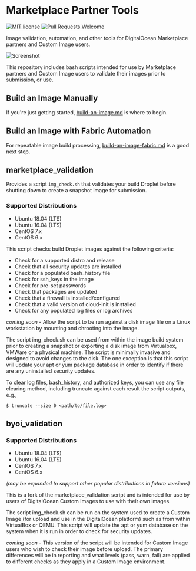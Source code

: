 # Marketplace Partner Tools

[![MIT license](https://img.shields.io/badge/license-MIT-blue.svg)](LICENSE)
[![Pull Requests Welcome](https://img.shields.io/badge/PRs-welcome-brightgreen.svg?style=flat)](http://makeapullrequest.com)

Image validation, automation, and other tools for DigitalOcean Marketplace partners and Custom Image users.

![Screenshot](screenshot.png)

This repository includes bash scripts intended for use by Marketplace partners and Custom Image users to validate their images prior to submission, or use.

## Build an Image Manually

If you're just getting started, [build-an-image.md](marketplace_docs/build-an-image.md) is where to begin.

## Build an Image with Fabric Automation

For repeatable image build processing, [build-an-image-fabric.md](marketplace_docs/build-an-image-fabric.md) is a good next step.

## marketplace_validation

Provides a script `img_check.sh` that validates your build Droplet before shutting down to create a snapshot image for submission.

### Supported Distributions 

* Ubuntu 18.04 (LTS)
* Ubuntu 16.04 (LTS)
* CentOS 7.x
* CentOS 6.x 

This script checks build Droplet images against the following criteria:

- Check for a supported distro and release
- Check that all security updates are installed
- Check for a populated bash_history file
- Check for ssh_keys in the image
- Check for pre-set passwords
- Check that packages are updated
- Check that a firewall is installed/configured
- Check that a valid version of cloud-init is installed
- Check for any populated log files or log archives

*coming soon* - Allow the script to be run against a disk image file on a Linux workstation by mounting and chrooting into the image.

The script img_check.sh can be used from within the image build system prior to creating a snapshot or exporting a disk image from Virtualbox, VMWare or a physical machine. The script is minimally invasive and designed to avoid changes to the disk. The one exception is that this script will update your apt or yum package database in order to identify if there are any uninstalled security updates.

To clear log files, bash_history, and authorized keys, you can use any file clearing method, including truncate against each result the script outputs, e.g.,

`$ truncate --size 0 <path/to/file.log>`

## byoi_validation

### Supported Distributions 

* Ubuntu 18.04 (LTS)
* Ubuntu 16.04 (LTS)
* CentOS 7.x
* CentOS 6.x 

*(may be expanded to support other popular distributions in future versions)*

This is a fork of the marketplace_validation script and is intended for use by users of DigitalOcean Custom Images to use with their own images.

The script img_check.sh can be run on the system used to create a Custom Image (for upload and use in the DigitalOcean platform) such as from within VirtualBox or QEMU. This script will update the apt or yum database on the system when it is run in order to check for security updates.

*coming soon* - This version of the script will be intended for Custom Image users who wish to check their image before upload. The primary differences will be in reporting and what levels (pass, warn, fail) are applied to different checks as they apply in a Custom Image environment.
